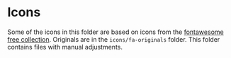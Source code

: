 # Icons

Some of the icons in this folder are based on icons from the [fontawesome free collection](https://fontawesome.com/license). Originals are in the `icons/fa-originals` folder. This folder contains files with manual adjustments. 


